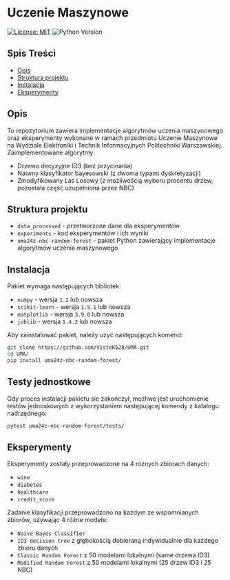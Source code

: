 # Uczenie Maszynowe
[![License: MIT](https://img.shields.io/badge/License-MIT-yellow.svg)](https://opensource.org/licenses/MIT)
![Python Version](https://img.shields.io/badge/python-3.10-blue.svg)

## Spis Treści
* [Opis](#opis)
* [Struktura projektu](#struktura-projektu)
* [Instalacja](#instalacja)
* [Eksperymenty](#eksperymenty)

## Opis
To repozytorium zawiera implementacje algorytmów uczenia maszynowego oraz eksperymenty wykonane w ramach przedmiotu Uczenie Maszynowe na Wydziale Elektroniki i Technik Informacyjnych Politechniki Warszawskiej. 
Zaimplementowane algorytmy:
- Drzewo decyzyjne ID3 (bez przycinania)
- Naiwny klasyfikator bayesowski (z dwoma typami dyskretyzacji)
- Zmodyfikowany Las Losowy (z możliwością wyboru procentu drzew, pozostała część uzupełniona przez NBC)

## Struktura projektu
- `data_processed` - przetworzone dane dla eksperymentów
- `experiments` - kod eksperymentów i ich wyniki
- `uma24z-nbc-random-forest` - pakiet Python zawierający implementacje algorytmów uczenia maszynowego

## Instalacja
Pakiet wymaga następujących bibliotek:
- `numpy` - wersja `1.2` lub nowsza
- `scikit-learn` - wersja `1.5.1` lub nowsza
- `matplotlib` - wersja `3.9.0` lub nowsza
- `joblib` - wersja `1.4.2` lub nowsza

Aby zainstalować pakiet, należy użyć następujących komend:
```bash
git clone https://github.com/VisteK528/UMA.git
cd UMA/
pip install uma24z-nbc-random-forest/
```

## Testy jednostkowe
Gdy proces instalacji pakietu sie zakończył, możliwe jest uruchomienie testów jednoskowych z wykorzystaniem następującej komendy z katalogu nadrzędnego:

```bash
pytest uma24z-nbc-random-forest/tests/
```

## Eksperymenty
Eksperymenty zostały przeprowadzone na 4 różnych zbiorach danych:
- `wine`
- `diabetes`
- `healthcare`
- `credit_score`

Zadanie klasyfikacji przeprowadzono na każdym ze wspomnianych zbiorów, używając 4 różne modele:
- `Naive Bayes Classifier`
- `ID3 decision tree` z głębokością dobieraną indywidualnie dla każdego zbioru danych
- `Classic Random Forest` z 50 modelami lokalnymi (same drzewa ID3)
- `Modified Random Forest` z 50 modelami lokalnymi (25 drzew ID3 i 25 NBC)